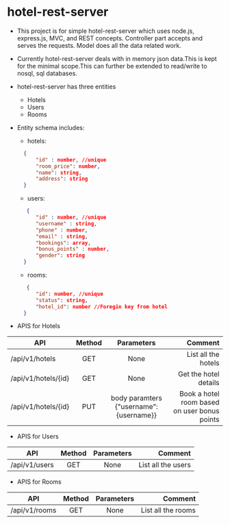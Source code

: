 # hotel-rest-server
- This project is for simple hotel-rest-server which uses node.js, express.js, MVC, and REST concepts.
Controller part accepts and serves the requests. Model does all the data related work.
- Currently hotel-rest-server deals with in memory json data.This is kept for the minimal scope.This can further be extended to read/write to nosql, sql databases.

- hotel-rest-server has three entities
  * Hotels
  * Users
  * Rooms

- Entity schema includes:
  * hotels:
  ```JSON
    {
        "id" : number, //unique
        "room_price": number,
        "name": string,
        "address": string
    }
  ```
  * users:
  ```JSON
     {   
        "id" : number, //unique
        "username" : string,
        "phone" : number,
        "email" : string,
        "bookings": array,
        "bonus_points" : number,
        "gender": string
    }
  ```
  * rooms:
  ```JSON
     {      
        "id": number, //unique
        "status": string,
        "hotel_id": number //Foregin key from hotel
    }
  ```
* APIS for Hotels

| API       | Method           | Parameters|Comment  |
| ------------- |:-------------:| :---------:|-----:|
| /api/v1/hotels| GET | None| List all the hotels |
| /api/v1/hotels/{id}| GET | None |Get the hotel details |
| /api/v1/hotels/{id} | PUT| body paramters {"username":{username}} |Book a hotel room based on user bonus points |

* APIS for Users

| API       | Method           | Parameters|Comment  |
| ------------- |:-------------:| :---------:|-----:|
| /api/v1/users| GET | None| List all the users |

* APIS for Rooms

| API       | Method           | Parameters|Comment  |
| ------------- |:-------------:| :---------:|-----:|
| /api/v1/rooms| GET | None| List all the rooms |

